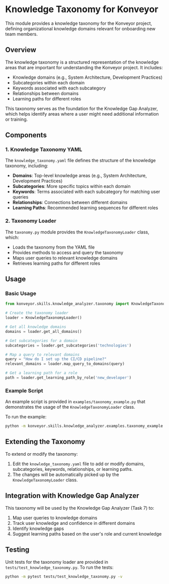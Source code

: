 # Knowledge Taxonomy for Konveyor

This module provides a knowledge taxonomy for the Konveyor project, defining organizational knowledge domains relevant for onboarding new team members.

## Overview

The knowledge taxonomy is a structured representation of the knowledge areas that are important for understanding the Konveyor project. It includes:

- Knowledge domains (e.g., System Architecture, Development Practices)
- Subcategories within each domain
- Keywords associated with each subcategory
- Relationships between domains
- Learning paths for different roles

This taxonomy serves as the foundation for the Knowledge Gap Analyzer, which helps identify areas where a user might need additional information or training.

## Components

### 1. Knowledge Taxonomy YAML

The `knowledge_taxonomy.yaml` file defines the structure of the knowledge taxonomy, including:

- **Domains**: Top-level knowledge areas (e.g., System Architecture, Development Practices)
- **Subcategories**: More specific topics within each domain
- **Keywords**: Terms associated with each subcategory for matching user queries
- **Relationships**: Connections between different domains
- **Learning Paths**: Recommended learning sequences for different roles

### 2. Taxonomy Loader

The `taxonomy.py` module provides the `KnowledgeTaxonomyLoader` class, which:

- Loads the taxonomy from the YAML file
- Provides methods to access and query the taxonomy
- Maps user queries to relevant knowledge domains
- Retrieves learning paths for different roles

## Usage

### Basic Usage

```python
from konveyor.skills.knowledge_analyzer.taxonomy import KnowledgeTaxonomyLoader

# Create the taxonomy loader
loader = KnowledgeTaxonomyLoader()

# Get all knowledge domains
domains = loader.get_all_domains()

# Get subcategories for a domain
subcategories = loader.get_subcategories('technologies')

# Map a query to relevant domains
query = "How do I set up the CI/CD pipeline?"
relevant_domains = loader.map_query_to_domains(query)

# Get a learning path for a role
path = loader.get_learning_path_by_role('new_developer')
```

### Example Script

An example script is provided in `examples/taxonomy_example.py` that demonstrates the usage of the `KnowledgeTaxonomyLoader` class.

To run the example:

```bash
python -m konveyor.skills.knowledge_analyzer.examples.taxonomy_example
```

## Extending the Taxonomy

To extend or modify the taxonomy:

1. Edit the `knowledge_taxonomy.yaml` file to add or modify domains, subcategories, keywords, relationships, or learning paths.
2. The changes will be automatically picked up by the `KnowledgeTaxonomyLoader` class.

## Integration with Knowledge Gap Analyzer

This taxonomy will be used by the Knowledge Gap Analyzer (Task 7) to:

1. Map user queries to knowledge domains
2. Track user knowledge and confidence in different domains
3. Identify knowledge gaps
4. Suggest learning paths based on the user's role and current knowledge

## Testing

Unit tests for the taxonomy loader are provided in `tests/test_knowledge_taxonomy.py`. To run the tests:

```bash
python -m pytest tests/test_knowledge_taxonomy.py -v
```
